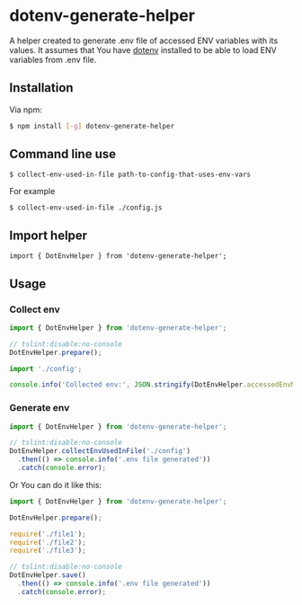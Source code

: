 # dotenv-generate-helper

A helper created to generate .env file of accessed ENV variables with its values. It assumes that You have [dotenv](https://github.com/motdotla/dotenv) installed to be able to load ENV variables from .env file.

## Installation

Via npm:

```bash
$ npm install [-g] dotenv-generate-helper
```

## Command line use

```
$ collect-env-used-in-file path-to-config-that-uses-env-vars
```

For example
```
$ collect-env-used-in-file ./config.js
```

## Import helper

`import { DotEnvHelper } from 'dotenv-generate-helper';`

## Usage

### Collect env

```typescript
import { DotEnvHelper } from 'dotenv-generate-helper';

// tslint:disable:no-console
DotEnvHelper.prepare();

import './config';

console.info('Collected env:', JSON.stringify(DotEnvHelper.accessedEnvMap, null, 2));
```

### Generate env
```typescript
import { DotEnvHelper } from 'dotenv-generate-helper';

// tslint:disable:no-console
DotEnvHelper.collectEnvUsedInFile('./config')
  .then(() => console.info('.env file generated'))
  .catch(console.error);
```

Or You can do it like this:
```typescript
import { DotEnvHelper } from 'dotenv-generate-helper';

DotEnvHelper.prepare();

require('./file1');
require('./file2');
require('./file3');

// tslint:disable:no-console
DotEnvHelper.save()
  .then(() => console.info('.env file generated'))
  .catch(console.error);
```
